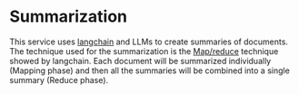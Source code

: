 # Summarization

This service uses [langchain](https://python.langchain.com/docs/get_started/introduction) and LLMs to create summaries of documents.
The technique used for the summarization is the [Map/reduce](https://python.langchain.com/v0.2/docs/tutorials/summarization/#map-reduce) technique showed by langchain.
Each document will be summarized individually (Mapping phase) and
then all the summaries will be combined into a single summary (Reduce phase).
